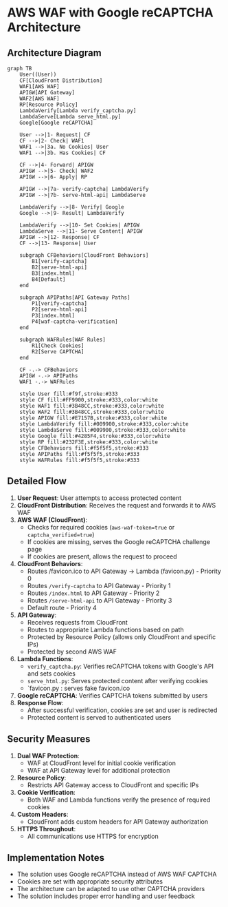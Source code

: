 # AWS WAF with Google reCAPTCHA Architecture

## Architecture Diagram

```mermaid
graph TB
    User((User))
    CF[CloudFront Distribution]
    WAF1[AWS WAF]
    APIGW[API Gateway]
    WAF2[AWS WAF]
    RP[Resource Policy]
    LambdaVerify[Lambda verify_captcha.py]
    LambdaServe[Lambda serve_html.py]
    Google[Google reCAPTCHA]
    
    User -->|1- Request| CF
    CF -->|2- Check| WAF1
    WAF1 -->|3a. No Cookies| User
    WAF1 -->|3b. Has Cookies| CF
    
    CF -->|4- Forward| APIGW
    APIGW -->|5- Check| WAF2
    APIGW -->|6- Apply| RP
    
    APIGW -->|7a- verify-captcha| LambdaVerify
    APIGW -->|7b- serve-html-api| LambdaServe
    
    LambdaVerify -->|8- Verify| Google
    Google -->|9- Result| LambdaVerify
    
    LambdaVerify -->|10- Set Cookies| APIGW
    LambdaServe -->|11- Serve Content| APIGW
    APIGW -->|12- Response| CF
    CF -->|13- Response| User
    
    subgraph CFBehaviors[CloudFront Behaviors]
        B1[verify-captcha]
        B2[serve-html-api]
        B3[index.html]
        B4[Default]
    end
    
    subgraph APIPaths[API Gateway Paths]
        P1[verify-captcha]
        P2[serve-html-api]
        P3[index.html]
        P4[waf-captcha-verification]
    end
    
    subgraph WAFRules[WAF Rules]
        R1[Check Cookies]
        R2[Serve CAPTCHA]
    end
    
    CF -.-> CFBehaviors
    APIGW -.-> APIPaths
    WAF1 -.-> WAFRules
    
    style User fill:#f9f,stroke:#333
    style CF fill:#FF9900,stroke:#333,color:white
    style WAF1 fill:#3B48CC,stroke:#333,color:white
    style WAF2 fill:#3B48CC,stroke:#333,color:white
    style APIGW fill:#E7157B,stroke:#333,color:white
    style LambdaVerify fill:#009900,stroke:#333,color:white
    style LambdaServe fill:#009900,stroke:#333,color:white
    style Google fill:#4285F4,stroke:#333,color:white
    style RP fill:#232F3E,stroke:#333,color:white
    style CFBehaviors fill:#f5f5f5,stroke:#333
    style APIPaths fill:#f5f5f5,stroke:#333
    style WAFRules fill:#f5f5f5,stroke:#333
```




## Detailed Flow

1. **User Request**: User attempts to access protected content
2. **CloudFront Distribution**: Receives the request and forwards it to AWS WAF
3. **AWS WAF (CloudFront)**: 
   - Checks for required cookies (`aws-waf-token=true` or `captcha_verified=true`)
   - If cookies are missing, serves the Google reCAPTCHA challenge page
   - If cookies are present, allows the request to proceed
4. **CloudFront Behaviors**:
   - Routes /favicon.ico to API Gateway -> Lambda (favicon.py) - Priority 0
   - Routes `/verify-captcha` to API Gateway - Priority 1
   - Routes `/index.html` to API Gateway - Priority 2
   - Routes `/serve-html-api` to API Gateway - Priority 3
   - Default route - Priority 4
6. **API Gateway**:
   - Receives requests from CloudFront
   - Routes to appropriate Lambda functions based on path
   - Protected by Resource Policy (allows only CloudFront and specific IPs)
   - Protected by second AWS WAF
7. **Lambda Functions**:
   - `verify_captcha.py`: Verifies reCAPTCHA tokens with Google's API and sets cookies
   - `serve_html.py`: Serves protected content after verifying cookies
   - `favicon.py : serves fake favicon.ico
8. **Google reCAPTCHA**: Verifies CAPTCHA tokens submitted by users
9. **Response Flow**:
   - After successful verification, cookies are set and user is redirected
   - Protected content is served to authenticated users

## Security Measures

1. **Dual WAF Protection**:
   - WAF at CloudFront level for initial cookie verification
   - WAF at API Gateway level for additional protection
2. **Resource Policy**:
   - Restricts API Gateway access to CloudFront and specific IPs
3. **Cookie Verification**:
   - Both WAF and Lambda functions verify the presence of required cookies
4. **Custom Headers**:
   - CloudFront adds custom headers for API Gateway authorization
5. **HTTPS Throughout**:
   - All communications use HTTPS for encryption

## Implementation Notes

- The solution uses Google reCAPTCHA instead of AWS WAF CAPTCHA
- Cookies are set with appropriate security attributes
- The architecture can be adapted to use other CAPTCHA providers
- The solution includes proper error handling and user feedback
